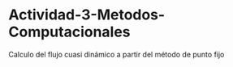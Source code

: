 # Actividad-3-Metodos-Computacionales
Calculo del flujo cuasi dinámico a partir del método de punto fijo
